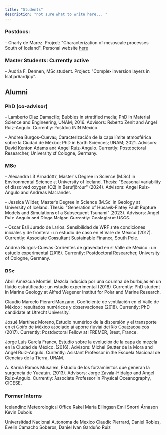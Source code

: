 ```yaml
---
title: "Students"
description: "not sure what to write here... "
---
```


### Postdocs:
<p> - Charly de Marez. Project: "Characterization of mesoscale processes South of Iceland". Personal website <a href="https://demarez.github.io/"> here </a></p>
      
### Master Students: Currently active
<p> - Audria F. Dennen, MSc student. Project: "Complex inversion layers in Ísafjarðardjúp".</p>

## Alumni

### PhD (co-advisor)
<p> - Lamberto Diaz Damacillo; Bubbles in stratified media; PhD in Material Science and Engineering, UNAM; 2016. Advisors: Roberto Zenit and Angel Ruiz-Angulo. Currently: Postdoc ININ Mexico. </p>
<p> - Andrea Burgos-Cuevas; Caracterización de la capa límite atmosférica sobre la Ciudad de México; PhD in Earth Sciences; UNAM; 2021. Advisors: David Kenton Adams and Angel Ruiz-Angulo. Currently: Postdoctoral Researcher, University of Cologne, Germany. </p>

### MSc
<p> - Alexandra Líf Árnadóttir, Master's Degree in Science (M.Sc) in Environmental Science at University of Iceland. Thesis: "Seasonal variability of dissolved oxygen (O2) in Berufjörður" (2024). Advisors: Angel Ruiz-Angulo and Andreas Macrander.</p>
<p> - Jessica Wilder, Master's Degree in Science (M.Sc) in Geology at University of Iceland. Thesis: "Generation of Húsavík-Flatey Fault Rupture Models and Simulations of a Subsequent Tsunami" (2023). Advisors: Angel Ruiz-Angulo and Diego Melgar. Currently: Geologist at USGS.</p> 
<p> - Oscar Esli Jurado de Larios.     Sensibilidad de WRF ante condiciones iniciales y de frontera :  un estudio de caso en el Valle de México     (2017). Currently: Associate Consultant Sustainable Finance, South Pole. </p>    
<p> Andrea Burgos-Cuevas    Corrientes de gravedad en el Valle de México :  un estudio experimental (2016). Currently: Postdoctoral Researcher, University of Cologne, Germany. </p>   

### BSc
<p> Abril  Amezcua Montiel,     Mezcla inducida por una columna de burbujas en un fluido estratificado :  un estudio experimental (2018). Currently: PhD student in Marine Geology at Alfred Wegener Institut for Polar and Marine Research. </p> 
<p> Claudio Marcelo Pierard Manzano,     Coeficiente de ventilación en el Valle de México :  resultados numéricos y observaciones (2018). Currently: PhD candidate at Utrecht University. </p> 
<p> Josué Martínez Moreno,    Estudio numérico de la dispersión y el transporte en el Golfo de México asociado al aporte fluvial del Río Coatzacoalcos (2017). Currently: Postdoctoral Fellow at IFREMER, Brest, France. </p> 
<p> Jorge Luis García Franco, Estudio sobre la evolución de la capa de mezcla en la Ciudad de México. (2016). Advisors: Michel Grutter de la Mora and Angel Ruiz-Angulo. Currently: Asistant Professor in the Escuela Nacional de Ciencias de la Tierra, UNAM. </p> 
<p> A. Karnia Ramos Musalem,     Estudio de los forzamientos que generan la surgencia de Yucatán. (2013). Advisors: Jorge Zavala-Hidalgo and Angel Ruiz-Angulo. Currently: Associate Professor in Physical Oceanography, CICESE. </p> 


### Former Interns 

Icelandinc Meteorological Office
Rakel María Ellingsen 
Emil Snorri Árnason
Kevin Dubois

Universitdad Nacional Autonoma de Mexico 
Claudio Pierrard, Daniel Robles, Evelin Camacho Soberon, Daniel Ivan Garduño Ruiz

